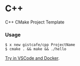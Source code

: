 # C++

C++ CMake Project Template

### Usage

    $ x new gistcafe/cpp ProjectName
    $ cmake . && make && ./hello

[Try in VSCode and Docker](https://gist.cafe/#try).
